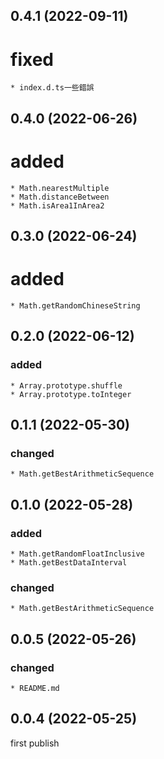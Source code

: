 ## 0.4.1 (2022-09-11)

# fixed
    * index.d.ts一些錯誤

## 0.4.0 (2022-06-26)

# added
    * Math.nearestMultiple
    * Math.distanceBetween
    * Math.isArea1InArea2

## 0.3.0 (2022-06-24)

# added
    * Math.getRandomChineseString

## 0.2.0 (2022-06-12)

### added
    * Array.prototype.shuffle
    * Array.prototype.toInteger

## 0.1.1 (2022-05-30)

### changed
    * Math.getBestArithmeticSequence

## 0.1.0 (2022-05-28)

### added
    * Math.getRandomFloatInclusive
    * Math.getBestDataInterval
### changed
    * Math.getBestArithmeticSequence

## 0.0.5 (2022-05-26)

### changed
    * README.md

## 0.0.4 (2022-05-25)

first publish